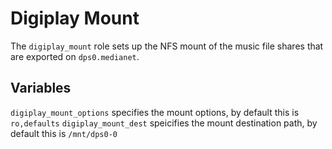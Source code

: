 # Digiplay Mount

The `digiplay_mount` role sets up the NFS mount of the music file shares that are exported on `dps0.medianet`.

## Variables

`digiplay_mount_options` specifies the mount options, by default this is `ro,defaults`
`digiplay_mount_dest` speicifies the mount destination path, by default this is `/mnt/dps0-0`